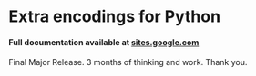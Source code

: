 # Extra encodings for Python 
#### Full documentation available at [sites.google.com](https://sites.google.com/view/extra-encodings-docs/)
Final Major Release.
3 months of thinking and work.
Thank you.